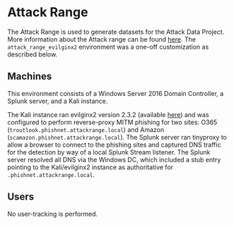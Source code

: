 # Attack Range
The Attack Range is used to generate datasets for the Attack Data Project. More information about the Attack range can be found [here](https://github.com/splunk/attack_range).  The `attack_range_evilginx2` environment was a one-off customization as described below.

## Machines
This environment consists of a Windows Server 2016 Domain Controller, a Splunk server, and a Kali instance.

The Kali instance ran evilginx2 version 2.3.2 (available [here](https://github.com/kgretzky/evilginx2)) and was configured to perform reverse-proxy MITM phishing for two sites: O365 (`troutlook.phishnet.attackrange.local`) and Amazon (`scamazon.phishnet.attackrange.local`).  The Splunk server ran tinyproxy to allow a browser to connect to the phishing sites and captured DNS traffic for the detection by way of a local Splunk Stream listener.  The Splunk server resolved all DNS via the Windows DC, which included a stub entry pointing to the Kali/evilginx2 instance as authoritative for `.phishnet.attackrange.local`.

## Users
No user-tracking is performed.
